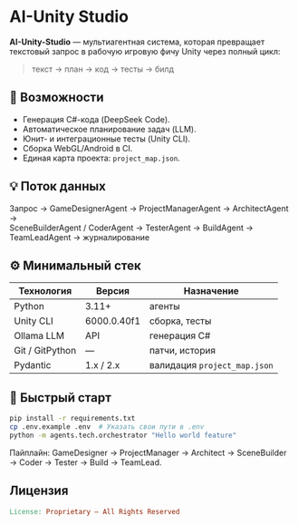 # AI-Unity Studio

**AI-Unity-Studio** — мультиагентная система, которая превращает текстовый запрос в рабочую игровую фичу Unity через полный цикл:
> текст → план → код → тесты → билд

## 🚀 Возможности
- Генерация C#-кода (DeepSeek Code).
- Автоматическое планирование задач (LLM).
- Юнит- и интеграционные тесты (Unity CLI).
- Сборка WebGL/Android в CI.
- Единая карта проекта: `project_map.json`.

## 💡 Поток данных
Запрос → GameDesignerAgent → ProjectManagerAgent → ArchitectAgent →  
SceneBuilderAgent / CoderAgent → TesterAgent → BuildAgent → TeamLeadAgent → журналирование

## ⚙ Минимальный стек
| Технология      | Версия       | Назначение                     |
|-----------------|-------------|--------------------------------|
| Python           | 3.11+        | агенты                         |
| Unity CLI        | 6000.0.40f1  | сборка, тесты                  |
| Ollama LLM       | API          | генерация C#                   |
| Git / GitPython  | —            | патчи, история                 |
| Pydantic         | 1.x / 2.x    | валидация `project_map.json`   |

## 📝 Быстрый старт

```bash
pip install -r requirements.txt
cp .env.example .env  # Указать свои пути в .env
python -m agents.tech.orchestrator "Hello world feature"
```

Пайплайн: GameDesigner → ProjectManager → Architect → SceneBuilder → Coder → Tester → Build → TeamLead.

## Лицензия

```makefile
License: Proprietary — All Rights Reserved
```

